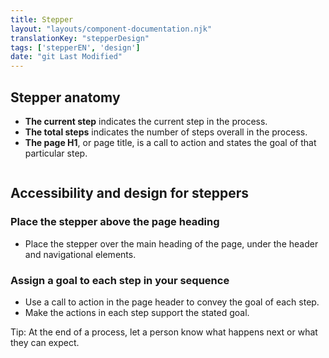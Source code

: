 ```yaml
---
title: Stepper
layout: "layouts/component-documentation.njk"
translationKey: "stepperDesign"
tags: ['stepperEN', 'design']
date: "git Last Modified"
---
```


## Stepper anatomy

- **The current step** indicates the current step in the process.
- **The total steps** indicates the number of steps overall in the process.
- **The page H1**, or page title, is a call to action and states the goal of that particular step.

<img class="b-sm b-gray mt-400 p-400" src="/images/en/anatomy/gcds-stepper-anatomy.svg" alt=""/>

## Accessibility and design for steppers

### Place the stepper above the page heading

- Place the stepper over the main heading of the page, under the header and navigational elements.

### Assign a goal to each step in your sequence

- Use a call to action in the page header to convey the goal of each step.
- Make the actions in each step support the stated goal.

Tip: At the end of a process, let a person know what happens next or what they can expect.
